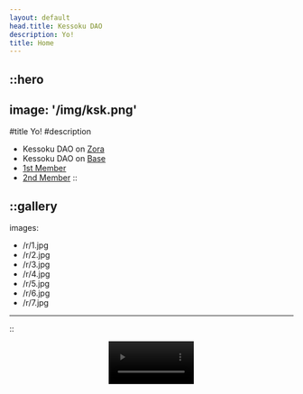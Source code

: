 ```yaml
---
layout: default
head.title: Kessoku DAO
description: Yo!
title: Home
---
```


::hero
---
image: '/img/ksk.png'
---
#title
Yo!
#description
- Kessoku DAO on [Zora](https://nouns.build/dao/zora/0x68fa9900f534704f04a8eb2bca02eaf441603c7a)
- Kessoku DAO on [Base](https://nouns.build/dao/base/0xe840a524e43c9161cf6324782400a35aafe723db)
- [1st Member](/megumii)
- [2nd Member](/azet)
::

::gallery
---
images:
  - /r/1.jpg
  - /r/2.jpg
  - /r/3.jpg
  - /r/4.jpg
  - /r/5.jpg
  - /r/6.jpg
  - /r/7.jpg
---
::

<div align="center">

<video width="30%" height="auto" controls loop src="/bocchi.mp4" type="video/mp4"></video>
</div>
